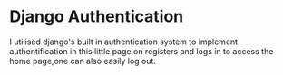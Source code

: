 # Django Authentication
I utilised django's built in authentication system to implement authentification in this little page,on registers and logs in to access the home page,one can also easily log out.
